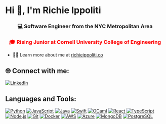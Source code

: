 # Hi 👋, I'm Richie Ippoliti

<div align="center">

### 💻 Software Engineer from the NYC Metropolitan Area 
### <span style="color: red;">🎓 Rising Junior at Cornell University College of Engineering</span>

</div>

- 👨‍💻 Learn more about me at [richieippoliti.co](https://richieippoliti.co)

## 🌐 Connect with me:

[![LinkedIn](https://img.shields.io/badge/LinkedIn-%230077B5.svg?logo=linkedin&logoColor=white)](https://linkedin.com/in/richard-ippoliti)

## Languages and Tools:

[![Python](https://img.shields.io/badge/-Python-3776AB?style=flat&logo=python&logoColor=white)](https://python.org)
[![JavaScript](https://img.shields.io/badge/-JavaScript-F7DF1E?style=flat&logo=javascript&logoColor=black)](https://developer.mozilla.org/en-US/docs/Web/JavaScript)
[![Java](https://img.shields.io/badge/-Java-007396?style=flat&logo=java&logoColor=white)](https://java.com)
[![Swift](https://img.shields.io/badge/-Swift-FA7343?style=flat&logo=swift&logoColor=white)](https://swift.org)
[![OCaml](https://img.shields.io/badge/-OCaml-EC6813?style=flat&logo=ocaml&logoColor=white)](https://ocaml.org)
[![React](https://img.shields.io/badge/-React-61DAFB?style=flat&logo=react&logoColor=black)](https://reactjs.org)
[![TypeScript](https://img.shields.io/badge/-TypeScript-3178C6?style=flat&logo=typescript&logoColor=white)](https://typescriptlang.org)
[![Node.js](https://img.shields.io/badge/-Node.js-339933?style=flat&logo=node.js&logoColor=white)](https://nodejs.org)
[![Git](https://img.shields.io/badge/-Git-F05032?style=flat&logo=git&logoColor=white)](https://git-scm.com)
[![Docker](https://img.shields.io/badge/-Docker-2496ED?style=flat&logo=docker&logoColor=white)](https://docker.com)
[![AWS](https://img.shields.io/badge/-AWS-232F3E?style=flat&logo=amazon-aws&logoColor=white)](https://aws.amazon.com)
[![Azure](https://img.shields.io/badge/-Azure-0078D4?style=flat&logo=microsoft-azure&logoColor=white)](https://azure.microsoft.com)
[![MongoDB](https://img.shields.io/badge/-MongoDB-47A248?style=flat&logo=mongodb&logoColor=white)](https://mongodb.com)
[![PostgreSQL](https://img.shields.io/badge/-PostgreSQL-336791?style=flat&logo=postgresql&logoColor=white)](https://postgresql.org)
